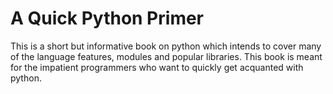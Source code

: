 # A Quick Python Primer

This is a short but informative book on python which intends to cover many of the language features, modules and popular libraries. This book is meant for the impatient programmers who want to quickly get acquanted with python.
